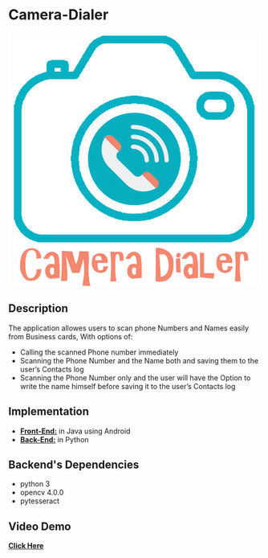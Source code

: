 # Camera-Dialer
![Logo of Camera Dialer](https://github.com/Amira-Fareed/Camera-Dialer/blob/master/Camera%20Dialer/logo_text.png)
## Description

The application allowes users to scan phone Numbers and Names easily from Business cards, With options of:  
- Calling the scanned Phone number immediately  
- Scanning the Phone Number and the Name both and saving them to the user’s Contacts log 
- Scanning the Phone Number only and the user will have the Option to write the name himself before saving it to the user’s Contacts log 

## Implementation 
* **[Front-End:](https://github.com/Amira-Fareed/Camera-Dialer/tree/master/Camera%20Dialer)** in Java using Android
* **[Back-End:](https://github.com/Amira-Fareed/Camera-Dialer/tree/master/Backend)** in Python 
## Backend's Dependencies
* python 3
* opencv 4.0.0
* pytesseract
## Video Demo
**[Click Here](https://github.com)**
